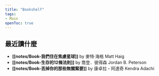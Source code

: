 ```yaml
---
title: "Bookshelf"
tags:
- Main
openToc: true
---
```


## 最近讀什麼

- **[[notes/Book-我們住在焦慮星球]]** by 麥特‧海格 Matt Haig
- **[[notes/Book-生存的12條法則]]** by  喬登．彼得森 Jordan B. Peterson
- **[[notes/Book-丟掉你的那些無關緊要]]** by 康卓拉・阿達奇 Kendra Adachi



